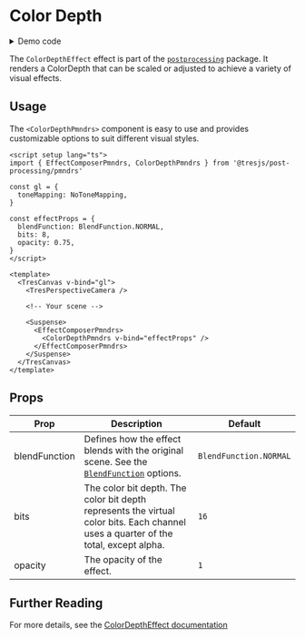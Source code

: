 # Color Depth

<DocsDemoGUI>
  <ColorDepthDemo />
</DocsDemoGUI>

<details>
  <summary>Demo code</summary>

  <<< @/.vitepress/theme/components/pmdrs/ColorDepthDemo.vue{0}
</details>

The `ColorDepthEffect` effect is part of the [`postprocessing`](https://pmndrs.github.io/postprocessing/public/docs/class/src/effects/ColorDepthEffect.js~ColorDepthEffect.html) package.
It renders a ColorDepth that can be scaled or adjusted to achieve a variety of visual effects.

## Usage

The `<ColorDepthPmndrs>` component is easy to use and provides customizable options to suit different visual styles.

```vue{2,8-12,21-25}
<script setup lang="ts">
import { EffectComposerPmndrs, ColorDepthPmndrs } from '@tresjs/post-processing/pmndrs'

const gl = {
  toneMapping: NoToneMapping,
}

const effectProps = {
  blendFunction: BlendFunction.NORMAL,
  bits: 8,
  opacity: 0.75,
}
</script>

<template>
  <TresCanvas v-bind="gl">
    <TresPerspectiveCamera />

    <!-- Your scene -->

    <Suspense>
      <EffectComposerPmndrs>
        <ColorDepthPmndrs v-bind="effectProps" />
      </EffectComposerPmndrs>
    </Suspense>
  </TresCanvas>
</template>
```

## Props

| Prop          | Description                                                         | Default                     |
| ------------- | ------------------------------------------------------------------- | --------------------------- |
| blendFunction | Defines how the effect blends with the original scene. See the [`BlendFunction`](https://pmndrs.github.io/postprocessing/public/docs/variable/index.html#static-variable-BlendFunction) options.             | `BlendFunction.NORMAL`        |
| bits          | The color bit depth. The color bit depth represents the virtual color bits. Each channel uses a quarter of the total, except alpha.                                                | `16`                 |
| opacity       | The opacity of the effect.                                         | `1`                 |

## Further Reading
For more details, see the [ColorDepthEffect documentation](https://pmndrs.github.io/postprocessing/public/docs/class/src/effects/ColorDepthEffect.js~ColorDepthEffect.html)
